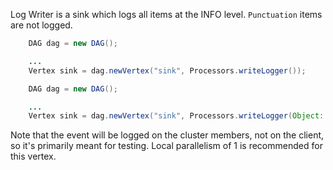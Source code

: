 Log Writer is a sink which logs all items at the INFO level.
`Punctuation` items are not logged.

```java
    DAG dag = new DAG();

    ...
    Vertex sink = dag.newVertex("sink", Processors.writeLogger());
```
```java
    DAG dag = new DAG();

    ...
    Vertex sink = dag.newVertex("sink", Processors.writeLogger(Object::toString));
```

Note that the event will be logged on the cluster members, 
not on the client, so it's primarily meant for testing.
Local parallelism of 1 is recommended for this vertex.